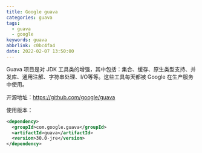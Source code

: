 ```yaml
---
title: Google guava
categories: guava
tags:
  - guava
  - google
keywords: guava
abbrlink: c0bc4fa4
date: 2022-02-07 13:50:00
---
```

Guava 项目是对 JDK 工具类的增强，其中包括：集合、缓存、原生类型支持、并发库、通用注解、字符串处理、I/O等等。这些工具每天都被 Google 在生产服务中使用。

开源地址：https://github.com/google/guava

使用版本：

```xml
<dependency>
  <groupId>com.google.guava</groupId>
  <artifactId>guava</artifactId>
  <version>30.0-jre</version>
</dependency>
```




